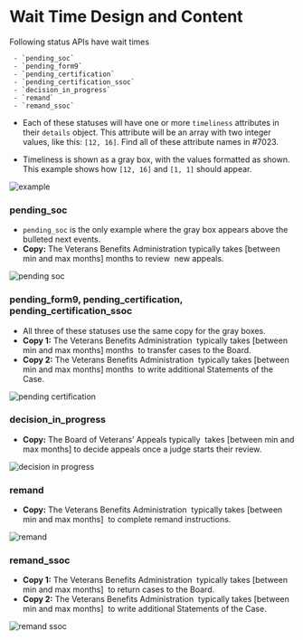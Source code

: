 # Wait Time Design and Content

Following status APIs have wait times

     - `pending_soc`
     - `pending_form9`
     - `pending_certification`
     - `pending_certification_ssoc`
     - `decision_in_progress`
     - `remand`
     - `remand_ssoc`

- Each of these statuses will have one or more `timeliness` attributes in their `details` object. This attribute will be an array with two integer values, like this: `[12, 16]`. Find all of these attribute names in #7023.

- Timeliness is shown as a gray box, with the values formatted as shown. This example shows how `[12, 16]` and `[1, 1]` should appear.

![example](https://user-images.githubusercontent.com/5375557/35489964-005dcb1a-046a-11e8-8a71-2f468d0aaaef.png)

### pending_soc

- `pending_soc` is the only example where the gray box appears above the bulleted next events.
- **Copy:** The Veterans Benefits Administration typically takes [between min and max months] months to review  new appeals.

![pending soc](https://user-images.githubusercontent.com/5375557/35490009-5e37d582-046a-11e8-8fd0-d52125bbed46.png)

### pending_form9, pending_certification, pending_certification_ssoc

- All three of these statuses use the same copy for the gray boxes.
- **Copy 1:** The Veterans Benefits Administration  typically takes [between min and max months] months  to transfer cases to the Board.
- **Copy 2:** The Veterans Benefits Administration  typically takes [between min and max months] months  to write additional Statements of the Case.

![pending certification](https://user-images.githubusercontent.com/5375557/35490037-b1b1218c-046a-11e8-900b-289bf9813c12.png)

### decision_in_progress

- **Copy:** The Board of Veterans’ Appeals typically  takes [between min and max months] to decide appeals once a judge starts their review.

![decision in progress](https://user-images.githubusercontent.com/5375557/35490076-fb0da6c0-046a-11e8-93a7-14d8252da1b9.png)

### remand

- **Copy:** The Veterans Benefits Administration  typically takes [between min and max months]  to complete remand instructions.

![remand](https://user-images.githubusercontent.com/5375557/35490100-21f19616-046b-11e8-8211-2932a087704a.png)

### remand_ssoc

- **Copy 1:** The Veterans Benefits Administration  typically takes [between min and max months]  to return cases to the Board.
- **Copy 2:** The Veterans Benefits Administration  typically takes [between min and max months]  to write additional Statements of the Case.

![remand ssoc](https://user-images.githubusercontent.com/5375557/35490116-4583ea20-046b-11e8-88dc-e1437f440716.png)
